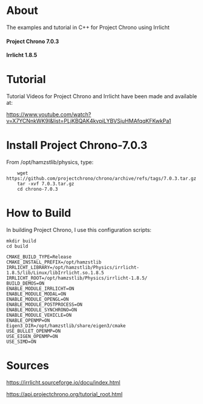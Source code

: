 # About 
The examples and tutorial in C++ for Project Chrono using Irrlicht

#### Project Chrono 7.0.3
#### Irrlicht 1.8.5

# Tutorial
Tutorial Videos for Project Chrono and Irrlicht have been made and available at:

https://www.youtube.com/watch?v=X7YCNnkWK9I&list=PLjKBQAK4kvpiLYBVSjuHMAfqqKFKwkPa1

# Install Project Chrono-7.0.3

From /opt/hamzstlib/physics, type:

        wget https://github.com/projectchrono/chrono/archive/refs/tags/7.0.3.tar.gz
        tar -xvf 7.0.3.tar.gz
        cd chrono-7.0.3

# How to Build

In building Project Chrono, I use this configuration scripts:
    
    mkdir build
    cd build
    
    CMAKE_BUILD_TYPE=Release
    CMAKE_INSTALL_PREFIX=/opt/hamzstlib
    IRRLICHT_LIBRARY=/opt/hamzstlib/Physics/irrlicht-1.8.5/lib/Linux/libIrrlicht.so.1.8.5
    IRRLICHT_ROOT=/opt/hamzstlib/Physics/irrlicht-1.8.5/
    BUILD_DEMOS=ON
    ENABLE_MODULE_IRRLICHT=ON
    ENABLE_MODULE_MODAL=ON
    ENABLE_MODULE_OPENGL=ON
    ENABLE_MODULE_POSTPROCESS=ON
    ENABLE_MODULE_SYNCHRONO=ON
    ENABLE_MODULE_VEHICLE=ON
    ENABLE_OPENMP=ON
    Eigen3_DIR=/opt/hamzstlib/share/eigen3/cmake
    USE_BULLET_OPENMP=ON
    USE_EIGEN_OPENMP=ON
    USE_SIMD=ON

# Sources
https://irrlicht.sourceforge.io/docu/index.html

https://api.projectchrono.org/tutorial_root.html



